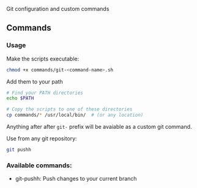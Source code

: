 Git configuration and custom commands

## Commands

### Usage

Make the scripts executable:
```sh
chmod +x commands/git-<command-name>.sh
```

Add them to your path

```sh
# Find your PATH directories
echo $PATH

# Copy the scripts to one of these directories
cp commands/* /usr/local/bin/  # (or any location)
```

Anything after after `git-` prefix will be avaiable as a custom git command.

Use from any git repository:
```sh
git pushh
```

### Available commands:
- git-pushh: Push changes to your current branch


